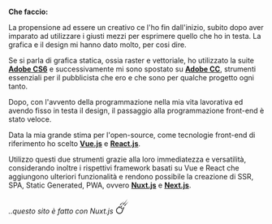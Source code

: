 **Che faccio:**

La propensione ad essere un creativo ce l'ho fin dall'inizio, subito dopo aver imparato ad utilizzare i giusti mezzi per esprimere quello che ho in testa. La grafica e il design mi hanno dato molto, per cosi dire.

Se si parla di grafica statica, ossia raster e vettoriale, ho utilizzato la suite **[Adobe CS6](https://helpx.adobe.com/it/creative-suite.html)** e successivamente mi sono spostato su **[Adobe CC](https://www.adobe.com/it/)**, strumenti essenziali per il pubblicista che ero e che sono per qualche progetto ogni tanto.

Dopo, con l'avvento della programmazione nella mia vita lavorativa ed avendo fisso in testa il design, il passaggio alla programmazione front-end è stato veloce.

Data la mia grande stima per l'open-source, come tecnologie front-end di riferimento ho scelto **[Vue.js](https://vuejs.org/)** e **[React.js](https://it.reactjs.org/)**.

Utilizzo questi due strumenti grazie alla loro immediatezza e versatilità, considerando inoltre i rispettivi framework basati su Vue e React che aggiungono ulteriori funzionalità e rendono possibile la creazione di SSR, SPA, Static Generated, PWA, ovvero **[Nuxt.js](https://nuxtjs.org/)** e **[Next.js](https://nextjs.org/)**.

*..questo sito è fatto con Nuxt.js* <font size="6">☄️</font>